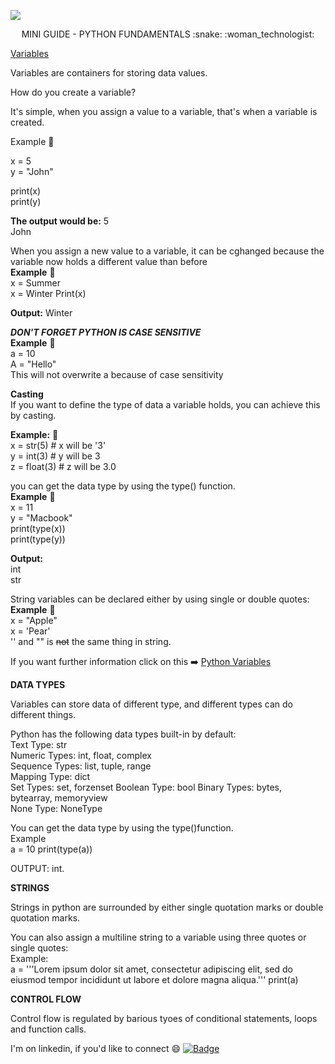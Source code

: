  ![](https://www.boardinfinity.com/blog/content/images/2022/11/Your-paragraph-text--60-.jpg)

<div align="center"> MINI GUIDE - PYTHON FUNDAMENTALS :snake: :woman_technologist:   </div align="center">   



<ins> Variables </ins>
<p> 
Variables are containers for storing data values.

How do you create a variable?

It's simple, when you assign a value to a variable, that's when a variable is created.

Example :memo:

x = 5   
y = "John"

print(x)  
print(y)

**The output would be:**
5   
John

When you assign a new value to a variable, it can be cghanged because the variable now holds a different value than before   
**Example** :memo:  
x = Summer   
x = Winter
Print(x) 

**Output:** Winter

***DON'T FORGET PYTHON IS CASE SENSITIVE***  
**Example** :memo:   
a = 10   
A = "Hello"  
This will not overwrite a because of case sensitivity


**Casting**   
If you want to define the type of data a variable holds, you can achieve this by casting.

**Example:** :memo:  
x = str(5) # x will be '3'   
y = int(3) # y will be 3   
z = float(3)  # z will be 3.0

you can get the data type by using the type() function.   
**Example** :memo:   
x = 11   
y = "Macbook"  
print(type(x))   
print(type(y))

**Output:**  
int   
str

String variables can be declared either by using single or double quotes:  
**Example** :memo:  
x = "Apple"  
x = 'Pear'   
'' and "" is ~~not~~ the same thing in string.
</p>

If you want further information click on this :arrow_right: [Python Variables](https://www.w3schools.com/python/python_variables.asp)

**DATA TYPES**

Variables can store data of different type, and different types can do different things.  

Python has the following data types built-in by default:  
Text Type: str  
Numeric Types: int, float, complex  
Sequence Types: list, tuple, range  
Mapping Type: dict  
Set Types: set, forzenset 
Boolean Type: bool 
Binary Types: bytes, bytearray, memoryview  
None Type: NoneType  

You can get the data type by using the type()function.  
Example  
a = 10
print(type(a))

OUTPUT: int.  

**STRINGS** 

Strings in python are surrounded by either single quotation marks or double quotation marks.

You can also assign a multiline string to a variable using three quotes or single quotes:  
Example:  
a = '''Lorem ipsum dolor sit amet,
consectetur adipiscing elit,
sed do eiusmod tempor incididunt
ut labore et dolore magna aliqua.'''
print(a)

**CONTROL FLOW**  

Control flow is regulated by barious tyoes of conditional statements, loops and function calls. 



I'm on linkedin, if you'd like to connect :smile: [![Badge](https://img.shields.io/badge/Linked-in-blue)](https://www.linkedin.com/in/sahra-a-91142b173?utm_source=share&utm_campaign=share_via&utm_content=profile&utm_medium=ios_app)


